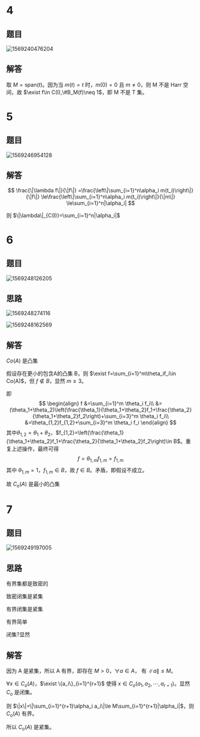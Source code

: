 # 4

## 题目

![1569240476204](assets/1569240476204.png)

## 解答

取 $M=\text{span}(t)$。因为当 $m(t)=t$ 时，$m(0) = 0$ 且 $m\neq0$，则 M 不是 Harr 空间，故 $\exist f\in C(I),\#B_M(f)\neq 1$，即 M 不是 T 集。

# 5

## 题目

![1569246954128](assets/1569246954128.png)

## 解答

$$
\frac{\|\lambda f\|}{\|f\|}
=\frac{\left\|\sum_{i=1}^n\alpha_i m(t_i)\right\|}{\|f\|}
\le\frac{\left\|\sum_{i=1}^n\alpha_i m(t_i)\right\|}{\|m\|}
\le\sum_{i=1}^n|\alpha_i|
$$

则 $\|\lambda\|_{C(I)}=\sum_{i=1}^n|\alpha_i|$

# 6

## 题目

![1569248126205](assets/1569248126205.png)



## 思路

![1569248274116](assets/1569248274116.png)

![1569248162569](assets/1569248162569.png)

## 解答

$Co(A)$ 是凸集

假设存在更小的包含A的凸集 B，则 $\exist f=\sum_{i=1}^m\theta_if_i\in Co(A)$，但 $f\notin B$，显然 $m\ge3$。

即
$$
\begin{align}
f
&=\sum_{i=1}^m \theta_i f_i\\
&=(\theta_1+\theta_2)\left(\frac{\theta_1}{\theta_1+\theta_2}f_1+\frac{\theta_2}{\theta_1+\theta_2}f_2\right)+\sum_{i=3}^m \theta_i f_i\\
&=\theta_{1,2}f_{1,2}+\sum_{i=3}^m \theta_i f_i
\end{align}
$$
其中$\theta_{1,2}=\theta_1+\theta_2$，$f_{1,2}=\left(\frac{\theta_1}{\theta_1+\theta_2}f_1+\frac{\theta_2}{\theta_1+\theta_2}f_2\right)\in B$。重复上述操作，最终可得
$$
f=\theta_{1,m}f_{1,m}=f_{1,m} 
$$
其中 $\theta_{1,m}=1$，$f_{1,m}\in B$，故 $f\in B$。矛盾，即假设不成立。

故 $C_o(A)$ 是最小的凸集

# 7

## 题目

![1569249197005](assets/1569249197005.png)

## 思路

有界集都是致密的

致密闭集是紧集

有界闭集是紧集

有界简单

闭集?显然

## 解答

因为 A 是紧集，所以 A 有界，即存在 $M > 0$，$\forall a\in A$， 有 $\|a\|\le M$。

$\forall x \in C_o(A)$，$\exist \{a_i\}_{i=1}^{r+1}$ 使得 $x\in C_o(a_1,a_2,\cdots,a_{r+1})$。显然 $C_o$ 是闭集。

则 $\|x\|=\|\sum_{i=1}^{r+1}\alpha_i a_i\|\le M\sum_{i=1}^{r+1}|\alpha_i|$，则 $C_o(A)$ 有界。

所以 $C_o(A)$ 是紧集。